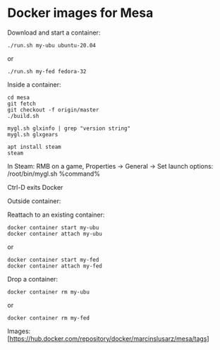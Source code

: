 # Docker images for Mesa

Download and start a container:

```
./run.sh my-ubu ubuntu-20.04
```
or
```
./run.sh my-fed fedora-32
```

Inside a container:
```
cd mesa
git fetch
git checkout -f origin/master
./build.sh

mygl.sh glxinfo | grep "version string"
mygl.sh glxgears

apt install steam
steam
```

In Steam: RMB on a game, Properties -> General -> Set launch options: /root/bin/mygl.sh %command%

Ctrl-D exits Docker

Outside container:

Reattach to an existing container:
```
docker container start my-ubu
docker container attach my-ubu
```
or
```
docker container start my-fed
docker container attach my-fed
```


Drop a container:
```
docker container rm my-ubu
```
or
```
docker container rm my-fed
```

Images:
[https://hub.docker.com/repository/docker/marcinslusarz/mesa/tags]
